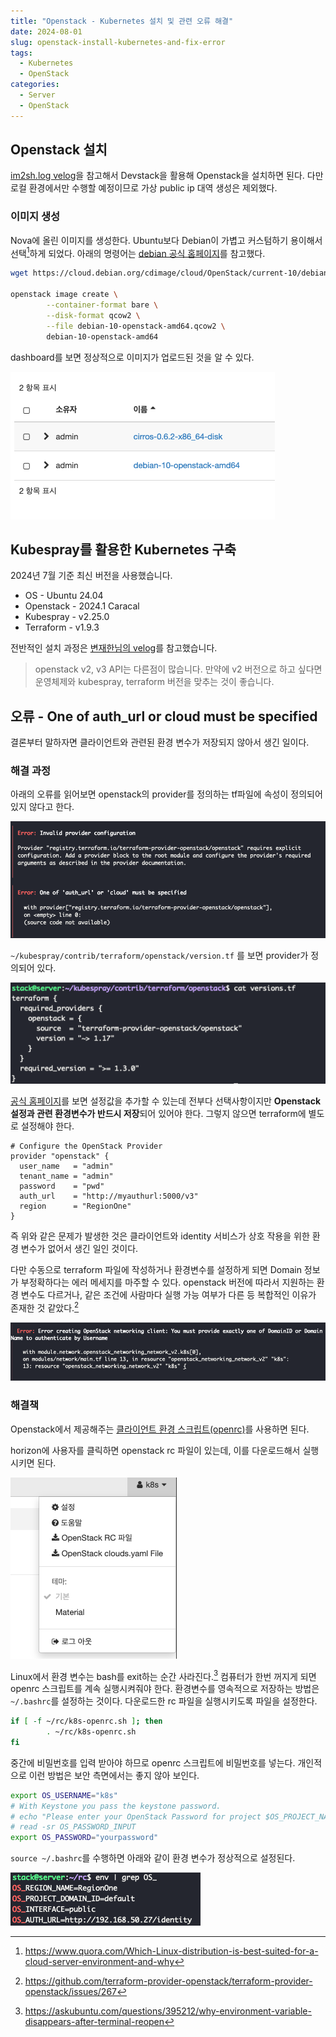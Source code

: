 ```yaml
---
title: "Openstack - Kubernetes 설치 및 관련 오류 해결"
date: 2024-08-01
slug: openstack-install-kubernetes-and-fix-error
tags:
  - Kubernetes
  - OpenStack
categories:
  - Server
  - OpenStack
---
```


## Openstack 설치

[im2sh.log velog](https://velog.io/@im2sh/Ubuntu-22.04%EC%97%90%EC%84%9C-Devstack-%EC%84%A4%EC%B9%98)을 참고해서 Devstack을 활용해 Openstack을 설치하면 된다. 다만 로컬 환경에서만 수행할 예정이므로 가상 public ip 대역 생성은 제외했다.

### 이미지 생성

Nova에 올린 이미지를 생성한다. Ubuntu보다 Debian이 가볍고 커스텀하기 용이해서 선택[^1]하게 되었다.
아래의 명령어는 [debian 공식 홈페이지](https://cloud.debian.org/cdimage/cloud/OpenStack/current-10/)를 참고했다.

```bash
wget https://cloud.debian.org/cdimage/cloud/OpenStack/current-10/debian-10-openstack-amd64.qcow2

openstack image create \
        --container-format bare \
        --disk-format qcow2 \
        --file debian-10-openstack-amd64.qcow2 \
        debian-10-openstack-amd64
```

dashboard를 보면 정상적으로 이미지가 업로드된 것을 알 수 있다.

![horizon에서 확인한 이미지](img1.png)

## Kubespray를 활용한 Kubernetes 구축

2024년 7월 기준 최신 버전을 사용했습니다.

- OS - Ubuntu 24.04
- Openstack - 2024.1 Caracal
- Kubespray - v2.25.0
- Terraform - v1.9.3

전반적인 설치 과정은 [변재한님의 velog](https://velog.io/@jaehan/Openstack-%EA%B8%B0%EB%B0%98-Kubernets-%EA%B5%AC%EC%B6%95-with-Kubespray)를 참고했습니다.

> openstack v2, v3 API는 다른점이 많습니다. 만약에 v2 버전으로 하고 싶다면 운영체제와 kubespray, terraform 버전을 맞추는 것이 좋습니다.

## 오류 - One of auth_url or cloud must be specified

결론부터 말하자면 클라이언트와 관련된 환경 변수가 저장되지 않아서 생긴 일이다.

### 해결 과정

아래의 오류를 읽어보면 openstack의 provider를 정의하는 tf파일에 속성이 정의되어 있지 않다고 한다.

![kubernetes 설치 시 발생하는 오류](img2.png)

`~/kubespray/contrib/terraform/openstack/version.tf` 를 보면 provider가 정의되어 있다.

![~/kubespray/contrib/terraform/openstack/version.tf](img4.png)

[공식 홈페이지](https://registry.terraform.io/providers/terraform-provider-openstack/openstack/1.54.1/docs)를 보면 설정값을 추가할 수 있는데 전부다 선택사항이지만 **Openstack 설정과 관련 환경변수가 반드시 저장**되어 있어야 한다. 그렇지 않으면 terraform에 별도로 설정해야 한다.

```hcl
# Configure the OpenStack Provider
provider "openstack" {
  user_name   = "admin"
  tenant_name = "admin"
  password    = "pwd"
  auth_url    = "http://myauthurl:5000/v3"
  region      = "RegionOne"
}
```

즉 위와 같은 문제가 발생한 것은 클라이언트와 identity 서비스가 상호 작용을 위한 환경 변수가 없어서 생긴 일인 것이다.

다만 수동으로 terraform 파일에 작성하거나 환경변수를 설정하게 되면 Domain 정보가 부정확하다는 에러 메세지를 마주할 수 있다. openstack 버전에 따라서 지원하는 환경 변수도 다르거나, 같은 조건에 사람마다 실행 가능 여부가 다른 등 복합적인 이유가 존재한 것 같았다.[^2]

![Invalid DomainID 오류](img3.png)

### 해결책

Openstack에서 제공해주는 [클라이언트 환경 스크립트(openrc)](https://docs.openstack.org/liberty/ko_KR/install-guide-obs/keystone-openrc.html)를 사용하면 된다.

horizon에 사용자를 클릭하면 openstack rc 파일이 있는데, 이를 다운로드해서 실행시키면 된다.

![horizon에서 다운로드 가능한 OpenStack RC 파일](img5.png)

Linux에서 환경 변수는 bash를 exit하는 순간 사라진다.[^3] 컴퓨터가 한번 꺼지게 되면 openrc 스크립트를 계속 실행시켜줘야 한다.
환경변수를 영속적으로 저장하는 방법은 `~/.bashrc`를 설정하는 것이다. 다운로드한 rc 파일을 실행시키도록 파일을 설정한다.

```bash
if [ -f ~/rc/k8s-openrc.sh ]; then
        . ~/rc/k8s-openrc.sh
fi
```

중간에 비밀번호를 입력 받아야 하므로 openrc 스크립트에 비밀번호를 넣는다. 개인적으로 이런 방법은 보안 측면에서는 좋지 않아 보인다.

```sh
export OS_USERNAME="k8s"
# With Keystone you pass the keystone password.
# echo "Please enter your OpenStack Password for project $OS_PROJECT_NAME as user $OS_USERNAME: "
# read -sr OS_PASSWORD_INPUT
export OS_PASSWORD="yourpassword"
```

`source ~/.bashrc`를 수행하면 아래와 같이 환경 변수가 정상적으로 설정된다.

![환경 변수 확인](img6.png)

[^1]: https://www.quora.com/Which-Linux-distribution-is-best-suited-for-a-cloud-server-environment-and-why
[^2]: https://github.com/terraform-provider-openstack/terraform-provider-openstack/issues/267
[^3]: https://askubuntu.com/questions/395212/why-environment-variable-disappears-after-terminal-reopen
